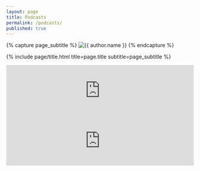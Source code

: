 ```yaml
---
layout: page
title: Podcasts
permalink: /podcasts/
published: true
---
```


<div class="page" markdown="1">

{% capture page_subtitle %}
<img
    class="me"
    alt="{{ author.name }}"
    src="{{ site.author.photo | relative_url }}"
    srcset="{{ site.author.photo2x | relative_url }} 2x"
/>
{% endcapture %}

{% include page/title.html title=page.title subtitle=page_subtitle %}

<!-- ## Some heading  -->

<iframe src="https://embed.iono.fm/epi/699906" width="100%" height="135" frameborder="0"><a href="https://iono.fm/e/699906">Content hosted by iono.fm</a></iframe>

<iframe src="https://embed.iono.fm/epi/699907" width="100%" height="135" frameborder="0"><a href="https://iono.fm/e/699907">Content hosted by iono.fm</a></iframe>

</div>
